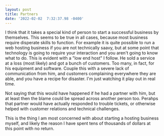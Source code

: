 ```yaml
--- 
layout: post 
title: Partners 
date: '2022-02-02  7:32:37.98 -0400' 
--- 
```

I think that it takes a special kind of person to start a successful business by themselves. This seems to be 
true in all cases, because most business require disperate skills to function. For example it is quite possible 
to run a web hosting business if you are not technically saavy, but at some point that technology is going to 
require your interaction and you aren't going to know what to do. This is evident with a "low end host" I 
follow. He sold a service at a loss (most likely) and got a bunch of customers. Too many, in fact, for his 
equipment and software. Couple this with a severe lack of communication from him, and customers complaining 
everywhere they are able, and you have a recipe for disaster. I'm just watching it play out in real time.

Not saying that this would have happened if he had a partner with him, but at least then the blame could be 
spread across another person too. Perahps that partner would have actually responded to trouble tickets, or 
otherwise helped with customer relations and technical challenges. 

This is the thing I am most concerned with about starting a hosting business myself, and likely the reason I 
have spent tens of thousands of dollars at this point with no return. 
